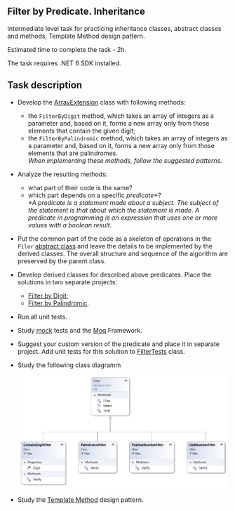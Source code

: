 ## Filter by Predicate. Inheritance

Intermediate level task for practicing inheritance classes, abstract classes and methods, Template Method design pattern.

Estimated time to complete the task - 2h.

The task requires .NET 6 SDK installed.

## Task description ##

- Develop the [ArrayExtension](ArrayExtension) class with following methods:

    - the `FilterByDigit` method, which takes an array of integers as a parameter and, based on it, forms a new array only from those elements that contain the given digit;
    - the `FilterByPalindromic` method, which takes an array of integers as a parameter and, based on it, forms a new array only from those elements that are palindromes.    
    _When implementing these methods, follow the suggested patterns._

- Analyze the resulting methods:
    - what part of their code is the same?
    - which part depends on a specific _predicate_*?      
    _*A predicate  is a statement made about a subject. The subject of the statement is that about which the statement is made. A predicate in programming is an expression that uses one or more values with a boolean result._

- Put the common part of the code as a skeleton of operations in the `Filer` [abstract class](https://docs.microsoft.com/en-us/dotnet/csharp/language-reference/keywords/abstract) and leave the details to be implemented by the derived classes. The overall structure and sequence of the algorithm are preserved by the parent class. 

- Develop derived classes for described above predicates. Place the solutions in two separate projects:

    - [Filter by Digit](FilerByDigitWithFramework);
    - [Filter by Palindromic](FilterByPalindromicWithFramework).

- Run all unit tests.

- Study [mock](http://xunitpatterns.com/Mock%20Object.html) tests and the [Moq](https://github.com/Moq/moq4/wiki/Quickstart) Framework.

- Suggest your custom version of the predicate and place it in separate project. Add unit tests for this solution to [FilterTests](FilterByVariousPredicates.Tests/FilterTests.cs) class.

- Study the following class diagramm

    ![](/filter-by-predicate.png)

- Study the [Template Method](https://refactoring.guru/design-patterns/template-method) design pattern.
